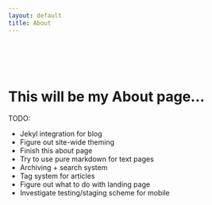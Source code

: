 ```yaml
---
layout: default
title: About
---
```



<div style="padding-top: 55px">
<h1>This will be my About page...</h1>
<p>TODO:</p>
<ul>
  <li>Jekyl integration for blog</li>
  <li>Figure out site-wide theming</li>
  <li>Finish this about page</li>
  <li>Try to use pure markdown for text pages</li>
  <li>Archiving + search system</li>
  <li>Tag system for articles</li>
  <li>Figure out what to do with landing page</li>
  <li>Investigate testing/staging scheme for mobile</li>
</ul>
</div>

